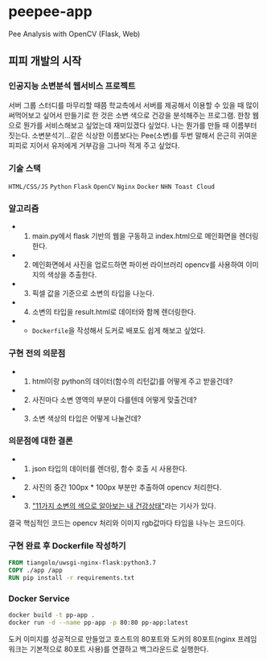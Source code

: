 # peepee-app
Pee Analysis with OpenCV (Flask, Web)

## 피피 개발의 시작
### 인공지능 소변분석 웹서비스 프로젝트
서버 그룹 스터디를 마무리할 때쯤 학교측에서 서버를 제공해서 이용할 수 있을 때 많이 써먹어보고 싶어서 만들기로 한 것은 소변 색으로 건강을 분석해주는 프로그램. 한창 웹으로 뭔가를 서비스해보고 싶었는데 재미있겠다 싶었다. 나는 뭔가를 만들 때 이름부터 짓는다. 소변분석기...같은 식상한 이름보다는 Pee(소변)를 두번 말해서 은근히 귀여운 피피로 지어서 유저에게 거부감을 그나마 적게 주고 싶었다.

### 기술 스택
`HTML/CSS/JS` `Python` `Flask` `OpenCV` `Nginx` `Docker` `NHN Toast Cloud`

### 알고리즘
- 1. main.py에서 flask 기반의 웹을 구동하고 index.html으로 메인화면을 렌더링한다.
- 2. 메인화면에서 사진을 업로드하면 파이썬 라이브러리 opencv를 사용하여 이미지의 색상을 추출한다.
- 3. 픽셀 값을 기준으로 소변의 타입을 나눈다.
- 4. 소변의 타입을 result.html로 데이터와 함께 렌더링한다.
- + `Dockerfile`을 작성해서 도커로 배포도 쉽게 해보고 싶었다.

### 구현 전의 의문점
- 1. html이랑 python의 데이터(함수의 리턴값)를 어떻게 주고 받을건데?
- 2. 사진마다 소변 영역의 부분이 다를텐데 어떻게 맞출건데?
- 3. 소변 색상의 타입은 어떻게 나눌건데?

### 의문점에 대한 결론
- 1. json 타입의 데이터를 렌더링, 함수 호출 시 사용한다.
- 2. 사진의 중간 100px * 100px 부분만 추출하여 opencv 처리한다.
- 3. <a href="https://news.joins.com/article/21381482">"11가지 소변의 색으로 알아보는 내 건강상태"</a>라는 기사가 있다.


결국 핵심적인 코드는 opencv 처리와 이미지 rgb값마다 타입을 나누는 코드이다.

### 구현 완료 후 Dockerfile 작성하기
```dockerfile
FROM tiangolo/uwsgi-nginx-flask:python3.7
COPY ./app /app
RUN pip install -r requirements.txt
```
### Docker Service
```bash
docker build -t pp-app .
docker run -d --name pp-app -p 80:80 pp-app:latest
```
도커 이미지를 성공적으로 만들었고 호스트의 80포트와 도커의 80포트(nginx 프레임워크는 기본적으로 80포트 사용)를 연결하고 백그라운드로 실행한다.
